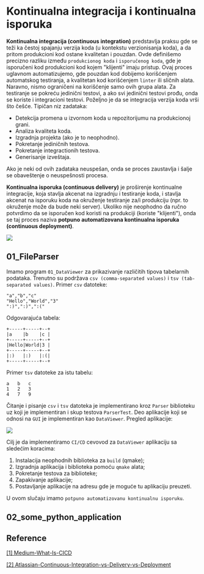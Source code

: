 # Kontinualna integracija i kontinualna isporuka

**Kontinualna integracija (continuous integration)**  predstavlja praksu gde se teži ka čestoj spajanju verzija koda (u kontekstu verzionisanja koda), a da pritom produkcioni kod ostane kvalitetan i pouzdan. Ovde definišemo precizno razliku između `produkcionog koda` i `isporučenog koda`, gde je isporučeni kod produkcioni kod kojem "klijenti" imaju pristup. Ovaj proces uglavnom automatizujemo, gde pouzdan kod dobijemo korišćenjem automatskog testiranja, a kvalitetan kod korišćenjem `linter` ili sličnih alata. Naravno, nismo ograničeni na korišćenje samo ovih grupa alata. Za testiranje se pokreću jedinični testovi, a ako svi jedinični testovi prođu, onda se koriste i integracioni testovi. Poželjno je da se integracija verzija koda vrši što češće. Tipičan niz zadataka:

- Detekcija promena u izvornom koda u repozitorijumu na produkcionoj grani.
- Analiza kvaliteta koda.
- Izgradnja projekta (ako je to neophodno).
- Pokretanje jediničnih testova.
- Pokretanje integractionih testova.
- Generisanje izveštaja.

Ako je neki od ovih zadataka neuspešan, onda se proces zaustavlja i šalje se obaveštenje o neuspešnosti procesa.

**Kontinualna isporuka (continuous delivery)** je proširenje kontinualne integracije, koja stavlja akcenat na izgradnju i testiranje koda, i stavlja akcenat na isporuku koda na okruženje testiranje za/i produkciju (npr. to okruženje može da bude neki server). Ukoliko nije neophodno da ručno potvrdimo da se isporučen kod koristi na produkciji (koriste "klijenti"), onda se taj proces naziva **potpuno automatizovana kontinualna isporuka (continuous deployment)**.

![](/home/robotmurlock/Desktop/AZRS/MATF-AZRS/tema08_cicd/images/01_manual_vs_automatic.png)

## 01_FileParser

Imamo program `01_DataViewer` za prikazivanje različitih tipova tabelarnih podataka. Trenutno su podržava `csv (comma-separated values)` i `tsv (tab-separated values)`. Primer `csv` datoteke:

```
"a","b","c"
"Hello","World","3"
":)",":)",":("
```

Odgovarajuća tabela:

```
+-----+-----+--+
|a    |b    |c |
+-----+-----+--+
|Hello|World|3 |
+-----+-----+--+
|:)   |:)   |:(|
+-----+-----+--+
```

Primer `tsv` datoteke za istu tabelu:

```
a	b	c
1	2	3
4	7	9
```

Čitanje i pisanje `csv` i `tsv` datoteka je implementirano kroz `Parser` biblioteku uz koji je implementiran i skup testova `ParserTest`. Deo aplikacije koji se odnosi na `GUI` je implementiran kao `DataViewer`. Pregled aplikacije:

![](/home/robotmurlock/Desktop/AZRS/MATF-AZRS/tema08_cicd/images/02_dataviewer.png)

Cilj je da implementiramo `CI/CD` cevovod za `DataViewer` aplikaciju sa sledećim koracima:

1. Instalacija neophodnih biblioteka za `build` (qmake);
2. Izgradnja aplikacija i biblioteka pomoću `qmake` alata;
3. Pokretanje testova za biblioteke;
4. Zapakivanje aplikacije;
5. Postavljanje aplikacije na adresu gde je moguće tu aplikaciju preuzeti.

U ovom slučaju imamo `potpuno automatizovanu kontinualnu isporuku`.

## 02_some_python_application

## Reference

[\[1\] Medium-What-Is-CICD](https://medium.com/devops-dudes/what-is-ci-cd-continuous-integration-continuous-delivery-in-2020-988765f5d116)

[\[2\] Atlassian-Continuous-Integration-vs-Delivery-vs-Deployment](https://www.atlassian.com/continuous-delivery/principles/continuous-integration-vs-delivery-vs-deployment)

